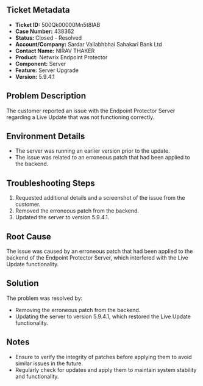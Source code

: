 ## Ticket Metadata
- **Ticket ID:** 500Qk00000Mn5t8IAB
- **Case Number:** 438362
- **Status:** Closed - Resolved
- **Account/Company:** Sardar Vallabhbhai Sahakari Bank Ltd
- **Contact Name:** NIRAV THAKER
- **Product:** Netwrix Endpoint Protector
- **Component:** Server
- **Feature:** Server Upgrade
- **Version:** 5.9.4.1

## Problem Description
The customer reported an issue with the Endpoint Protector Server regarding a Live Update that was not functioning correctly.

## Environment Details
- The server was running an earlier version prior to the update.
- The issue was related to an erroneous patch that had been applied to the backend.

## Troubleshooting Steps
1. Requested additional details and a screenshot of the issue from the customer.
2. Removed the erroneous patch from the backend.
3. Updated the server to version 5.9.4.1.

## Root Cause
The issue was caused by an erroneous patch that had been applied to the backend of the Endpoint Protector Server, which interfered with the Live Update functionality.

## Solution
The problem was resolved by:
- Removing the erroneous patch from the backend.
- Updating the server to version 5.9.4.1, which restored the Live Update functionality.

## Notes
- Ensure to verify the integrity of patches before applying them to avoid similar issues in the future.
- Regularly check for updates and apply them to maintain system stability and functionality.